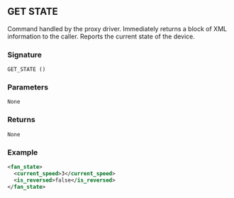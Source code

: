 ## GET STATE

Command handled by the proxy driver.  Immediately returns a block of XML information to the caller. Reports the current state of the device.


### Signature

`GET_STATE ()`


### Parameters

`None`


### Returns

`None`

### Example

```xml
<fan_state>
  <current_speed>3</current_speed>
  <is_reversed>false</is_reversed>
</fan_state>
```
